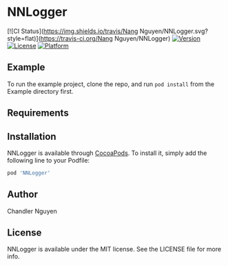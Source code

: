 # NNLogger

[![CI Status](https://img.shields.io/travis/Nang Nguyen/NNLogger.svg?style=flat)](https://travis-ci.org/Nang Nguyen/NNLogger)
[![Version](https://img.shields.io/cocoapods/v/NNLogger.svg?style=flat)](https://cocoapods.org/pods/NNLogger)
[![License](https://img.shields.io/cocoapods/l/NNLogger.svg?style=flat)](https://cocoapods.org/pods/NNLogger)
[![Platform](https://img.shields.io/cocoapods/p/NNLogger.svg?style=flat)](https://cocoapods.org/pods/NNLogger)

## Example

To run the example project, clone the repo, and run `pod install` from the Example directory first.

## Requirements

## Installation

NNLogger is available through [CocoaPods](https://cocoapods.org). To install
it, simply add the following line to your Podfile:

```ruby
pod 'NNLogger'
```

## Author

Chandler Nguyen

## License

NNLogger is available under the MIT license. See the LICENSE file for more info.
